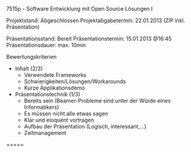 7515p - Software Entwicklung mit Open Source Lösungen I

Projektstand:         Abgeschlossen
Projektabgabetermin:  22.01.2013 (ZIP inkl. Präsentation)

Präsentationsstand:   Bereit
Präsentationstermin:  15.01.2013 @16:45
Präsentationsdauer:   max. 10min

Bewertungskriterien
- Inhalt (2/3)
  - Verwendete Frameworks
  - Schwierigkeiten/Lösungen/Workarounds
  - Kurze Applikationsdemo
- Präsentationstechnik (1/3)
  - Bereits sein (Beamer-Probleme sind unter der Würde eines Informatikers)
  - Es müssen nicht alle etwas sagen
  - Klar und eloquent vortragen
  - Aufbau der Präsentation (Logisch, interessant,...)
  - Zeitmanagement

=====
